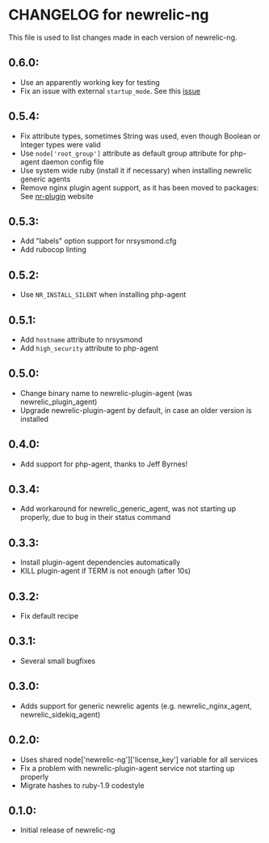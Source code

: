 # CHANGELOG for newrelic-ng

This file is used to list changes made in each version of newrelic-ng.

## 0.6.0:

- Use an apparently working key for testing
- Fix an issue with external `startup_mode`. See this [issue](https://github.com/chr4-cookbooks/newrelic-ng/issues/33)

## 0.5.4:

- Fix attribute types, sometimes String was used, even though Boolean or Integer types were valid
- Use `node['root_group']` attribute as default group attribute for php-agent daemon config file
- Use system wide ruby (install it if necessary) when installing newrelic generic agents
- Remove nginx plugin agent support, as it has been moved to packages: See
  [nr-plugin](http://nginx.com/nr-plugin/) website

## 0.5.3:

- Add "labels" option support for nrsysmond.cfg
- Add rubocop linting

## 0.5.2:

- Use `NR_INSTALL_SILENT` when installing php-agent

## 0.5.1:

- Add `hostname` attribute to nrsysmond
- Add `high_security` attribute to php-agent

## 0.5.0:

* Change binary name to newrelic-plugin-agent (was newrelic\_plugin\_agent)
* Upgrade newrelic-plugin-agent by default, in case an older version is installed

## 0.4.0:

* Add support for php-agent, thanks to Jeff Byrnes!

## 0.3.4:

* Add workaround for newrelic\_generic\_agent, was not starting up properly, due to bug in their status command

## 0.3.3:

* Install plugin-agent dependencies automatically
* KILL plugin-agent if TERM is not enough (after 10s)

## 0.3.2:

* Fix default recipe

## 0.3.1:

* Several small bugfixes

## 0.3.0:

* Adds support for generic newrelic agents (e.g. newrelic\_nginx\_agent, newrelic\_sidekiq\_agent)

## 0.2.0:

* Uses shared node['newrelic-ng']['license_key'] variable for all services
* Fix a problem with newrelic-plugin-agent service not starting up properly
* Migrate hashes to ruby-1.9 codestyle

## 0.1.0:

* Initial release of newrelic-ng
